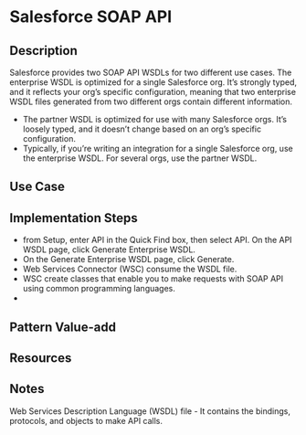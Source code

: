 # Salesforce SOAP API

## Description
Salesforce provides two SOAP API WSDLs for two different use cases. The enterprise WSDL is optimized for a single Salesforce org. It’s strongly typed, and it reflects your org’s specific configuration, meaning that two enterprise WSDL files generated from two different orgs contain different information.
* The partner WSDL is optimized for use with many Salesforce orgs. It’s loosely typed, and it doesn’t change based on an org’s specific configuration.
* Typically, if you’re writing an integration for a single Salesforce org, use the enterprise WSDL. For several orgs, use the partner WSDL.
## Use Case

## Implementation Steps
*  from Setup, enter API in the Quick Find box, then select API. On the API WSDL page, click Generate Enterprise WSDL.
* On the Generate Enterprise WSDL page, click Generate. 
* Web Services Connector (WSC) consume the WSDL file. 
* WSC create classes that enable you to make requests with SOAP API using common programming languages.
* 

## Pattern Value-add

## Resources

## Notes
Web Services Description Language (WSDL) file - It contains the bindings, protocols, and objects to make API calls.
